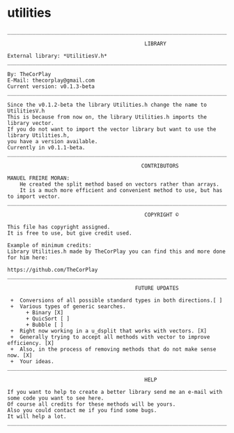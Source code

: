 # utilities
	______________________________________________________________________________________________________
  
                                                LIBRARY

 	External library: *UtilitiesV.h*
 	______________________________________________________________________________________________________
 
 	By: TheCorPlay
 	E-Mail: thecorplay@gmail.com
 	Current version: v0.1.3-beta
	______________________________________________________________________________________________________
	
	Since the v0.1.2-beta the library Utilities.h change the name to UtilitiesV.h
	This is because from now on, the library Utilities.h imports the library vector.
	If you do not want to import the vector library but want to use the library Utilities.h,
	you have a version available.
	Currently in v0.1.1-beta.
	______________________________________________________________________________________________________
	
											   CONTRIBUTORS

	MANUEL FREIRE MORAN:
		He created the split method based on vectors rather than arrays.
		It is a much more efficient and convenient method to use, but has to import vector.
 	______________________________________________________________________________________________________
 	
                                                COPYRIGHT ©
 
 	This file has copyright assigned.
 	It is free to use, but give credit used.
  	
 	Example of minimum credits:
 	Library Utilities.h made by TheCorPlay you can find this and more done for him here:
 
 	https://github.com/TheCorPlay
 	______________________________________________________________________________________________________
 	
                                             FUTURE UPDATES
 	
 	 +	Conversions of all possible standard types in both directions.[ ]
 	 +	Various types of generic searches.
 	      + Binary [X]
 	      + QuicSort [ ]
 	      + Bubble [ ]
	 +	Right now working in a u_dsplit that works with vectors. [X]
	 +	Generally trying to accept all methods with vector to improve efficiency. [X]
	 +	Also, in the process of removing methods that do not make sense now. [X]
 	 +	Your ideas.
 	______________________________________________________________________________________________________
  
                                                HELP
  
	If you want to help to create a better library send me an e-mail with some code you want to see here.
	Of course all credits for these methods will be yours.
	Also you could contact me if you find some bugs.
	It will help a lot.
	______________________________________________________________________________________________________
